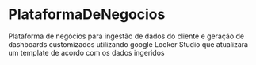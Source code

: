 # PlataformaDeNegocios
Plataforma de negócios para ingestão de dados do cliente e geração de dashboards customizados utilizando google Looker Studio que atualizara um template de acordo com os dados ingeridos
